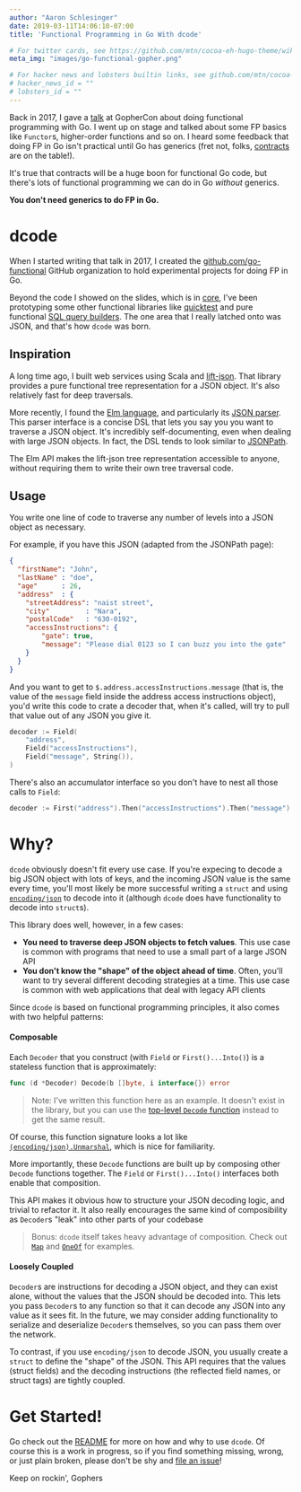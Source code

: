 ```yaml
---
author: "Aaron Schlesinger"
date: 2019-03-11T14:06:10-07:00
title: 'Functional Programming in Go With dcode'

# For twitter cards, see https://github.com/mtn/cocoa-eh-hugo-theme/wiki/Twitter-cards
meta_img: "images/go-functional-gopher.png"

# For hacker news and lobsters builtin links, see github.com/mtn/cocoa-eh-hugo-theme/wiki/Social-Links
# hacker_news_id = ""
# lobsters_id = ""
---
```


Back in 2017, I gave a [talk](https://www.youtube.com/watch?v=c8Fwb4KbVJM) at GopherCon about doing functional programming with Go. I went up on stage and talked about some FP basics like `Functor`s, higher-order functions and so on. I heard some feedback that doing FP in Go isn't practical until Go has generics (fret not, folks, [contracts](https://go.googlesource.com/proposal/+/master/design/go2draft-contracts.md) are on the table!).

It's true that contracts will be a huge boon for functional Go code, but there's lots of functional programming we can do in Go _without_ generics.

**You don't need generics to do FP in Go.**

# dcode

When I started writing that talk in 2017, I created the [github.com/go-functional](https://github.com/go-functional) GitHub organization to hold experimental projects for doing FP in Go.

Beyond the code I showed on the slides, which is in [core](https://github.com/go-functional/core), I've been prototyping some other functional libraries like [quicktest](https://github.com/go-functional/quicktest) and pure functional [SQL query builders](https://github.com/go-functional/query). The one area that I really latched onto was JSON, and that's how `dcode` was born.

## Inspiration

A long time ago, I built web services using Scala and [lift-json](https://github.com/lift/lift/tree/master/framework/lift-base/lift-json/). That library provides a pure functional tree representation for a JSON object. It's also relatively fast for deep traversals.

More recently, I found the [Elm language](https://elm-lang.org/), and particularly its [JSON parser](https://guide.elm-lang.org/effects/json.html). This parser interface is a concise DSL that lets you say you you want to traverse a JSON object. It's incredibly self-documenting, even when dealing with large JSON objects. In fact, the DSL tends to look similar to [JSONPath](http://jsonpath.com/).

The Elm API makes the lift-json tree representation accessible to anyone, without requiring them to write their own tree traversal code.

## Usage

You write one line of code to traverse any number of levels into a JSON object  as necessary.

For example, if you have this JSON (adapted from the JSONPath page):

```json
{
  "firstName": "John",
  "lastName" : "doe",
  "age"      : 26,
  "address"  : {
    "streetAddress": "naist street",
    "city"         : "Nara",
    "postalCode"   : "630-0192",
    "accessInstructions": {
        "gate": true,
        "message": "Please dial 0123 so I can buzz you into the gate"
    }
  }
}
```

And you want to get to `$.address.accessInstructions.message` (that is, the value of the `message` field inside the address access instructions object), you'd write this code to crate a decoder that, when it's called, will try to pull that value out of any JSON you give it.

```go
decoder := Field(
    "address",
    Field("accessInstructions"),
    Field("message", String()),
)
```

There's also an accumulator interface so you don't have to nest all those calls to `Field`:

```go
decoder := First("address").Then("accessInstructions").Then("message").Into(String())
```

# Why?

`dcode` obviously doesn't fit every use case. If you're expecing to decode a big JSON object with lots of keys, and the incoming JSON value is the same every time, you'll most likely be more successful writing a `struct` and using [`encoding/json`](https://godoc.org/encoding/json) to decode into it (although `dcode` does have functionality to decode into `struct`s).

This library does well, however, in a few cases:

- **You need to traverse deep JSON objects to fetch values**. This use case is common with programs that need to use a small part of a large JSON API
- **You don't know the "shape" of the object ahead of time**. Often, you'll want to try several different decoding strategies at a time. This use case is common with web applications that deal with legacy API clients

Since `dcode` is based on functional programming principles, it also comes with two helpful patterns:

#### Composable

Each `Decoder` that you construct (with `Field` or `First()...Into()`) is a stateless function that is approximately:

```go
func (d *Decoder) Decode(b []byte, i interface{}) error
```

>Note: I've written this function here as an example. It doesn't exist in the library, but you can use the [top-level `Decode` function](https://godoc.org/github.com/go-functional/dcode#Decode) instead to get the same result.

Of course, this function signature looks a lot like [`(encoding/json).Unmarshal`](https://godoc.org/encoding/json#Unmarshal), which is nice for familiarity.

More importantly, these `Decode` functions are built up by composing other `Decode` functions together. The `Field` or `First()...Into()` interfaces both enable that composition.

This API makes it obvious how to structure your JSON decoding logic, and trivial to refactor it. It also really encourages the same kind of composibility as `Decoder`s "leak" into other parts of your codebase

>Bonus: `dcode` itself takes heavy advantage of composition. Check out [`Map`](https://godoc.org/github.com/go-functional/dcode#Map) and [`OneOf`](https://godoc.org/github.com/go-functional/dcode#OneOf) for examples.

#### Loosely Coupled

`Decoder`s are instructions for decoding a JSON object, and they can exist alone, without the values that the JSON should be decoded into. This lets you pass `Decoder`s to any function so that it can decode any JSON into any value as it sees fit. In the future, we may consider adding functionality to serialize and deserialize `Decoder`s themselves, so you can pass them over the network.

To contrast, if you use `encoding/json` to decode JSON, you usually create a `struct` to define the "shape" of the JSON. This API requires that the values (struct fields) and the decoding instructions (the reflected field names, or struct tags) are tightly coupled.

# Get Started!

Go check out the [README](https://github.com/go-functional/dcode/blob/master/README.md) for more on how and why to use `dcode`. Of course this is a work in progress, so if you find something missing, wrong, or just plain broken, please don't be shy and [file an issue](https://github.com/go-functional/dcode/issues/new)!

Keep on rockin', Gophers
